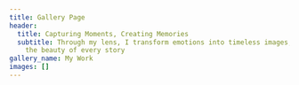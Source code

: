 ```yaml
---
title: Gallery Page
header:
  title: Capturing Moments, Creating Memories
  subtitle: Through my lens, I transform emotions into timeless images, preserving
    the beauty of every story
gallery_name: My Work
images: []
---
```

